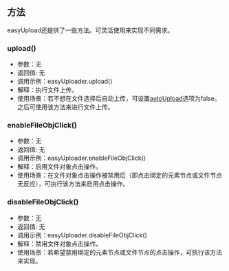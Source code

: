## 方法

easyUpload还提供了一些方法。可灵活使用来实现不同需求。

### upload()

* 参数：无
* 返回值: 无
* 调用示例：easyUploader.upload()
* 解释：执行文件上传。
* 使用场景：若不想在文件选择后自动上传，可设置[autoUpload](options.md#autoupload)选项为false。之后可使用该方法来进行文件上传。

### enableFileObjClick()

* 参数：无
* 返回值: 无
* 调用示例：easyUploader.enableFileObjClick()
* 解释：启用文件对象点击操作。
* 使用场景：在文件对象点击操作被禁用后（即点击绑定的元素节点或文件节点无反应），可执行该方法来启用点击操作。

### disableFileObjClick()

* 参数：无
* 返回值: 无
* 调用示例：easyUploader.disableFileObjClick()
* 解释：禁用文件对象点击操作。
* 使用场景：若希望禁用绑定的元素节点或文件节点的点击操作，可执行该方法来实现。